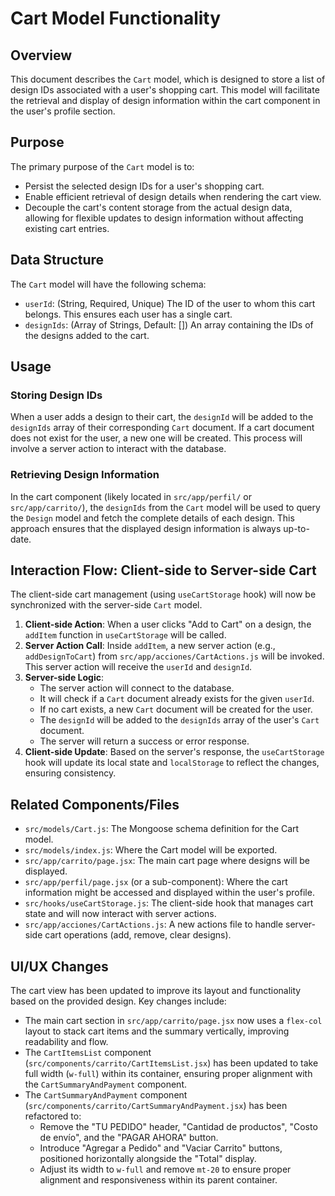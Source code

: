 # Cart Model Functionality

## Overview

This document describes the `Cart` model, which is designed to store a list of design IDs associated with a user's shopping cart. This model will facilitate the retrieval and display of design information within the cart component in the user's profile section.

## Purpose

The primary purpose of the `Cart` model is to:
- Persist the selected design IDs for a user's shopping cart.
- Enable efficient retrieval of design details when rendering the cart view.
- Decouple the cart's content storage from the actual design data, allowing for flexible updates to design information without affecting existing cart entries.

## Data Structure

The `Cart` model will have the following schema:

- `userId`: (String, Required, Unique) The ID of the user to whom this cart belongs. This ensures each user has a single cart.
- `designIds`: (Array of Strings, Default: []) An array containing the IDs of the designs added to the cart.

## Usage

### Storing Design IDs

When a user adds a design to their cart, the `designId` will be added to the `designIds` array of their corresponding `Cart` document. If a cart document does not exist for the user, a new one will be created. This process will involve a server action to interact with the database.

### Retrieving Design Information

In the cart component (likely located in `src/app/perfil/` or `src/app/carrito/`), the `designIds` from the `Cart` model will be used to query the `Design` model and fetch the complete details of each design. This approach ensures that the displayed design information is always up-to-date.

## Interaction Flow: Client-side to Server-side Cart

The client-side cart management (using `useCartStorage` hook) will now be synchronized with the server-side `Cart` model.

1.  **Client-side Action**: When a user clicks "Add to Cart" on a design, the `addItem` function in `useCartStorage` will be called.
2.  **Server Action Call**: Inside `addItem`, a new server action (e.g., `addDesignToCart`) from `src/app/acciones/CartActions.js` will be invoked. This server action will receive the `userId` and `designId`.
3.  **Server-side Logic**:
    *   The server action will connect to the database.
    *   It will check if a `Cart` document already exists for the given `userId`.
    *   If no cart exists, a new `Cart` document will be created for the user.
    *   The `designId` will be added to the `designIds` array of the user's `Cart` document.
    *   The server will return a success or error response.
4.  **Client-side Update**: Based on the server's response, the `useCartStorage` hook will update its local state and `localStorage` to reflect the changes, ensuring consistency.

## Related Components/Files

- `src/models/Cart.js`: The Mongoose schema definition for the Cart model.
- `src/models/index.js`: Where the Cart model will be exported.
- `src/app/carrito/page.jsx`: The main cart page where designs will be displayed.
- `src/app/perfil/page.jsx` (or a sub-component): Where the cart information might be accessed and displayed within the user's profile.
- `src/hooks/useCartStorage.js`: The client-side hook that manages cart state and will now interact with server actions.
- `src/app/acciones/CartActions.js`: A new actions file to handle server-side cart operations (add, remove, clear designs).

## UI/UX Changes

The cart view has been updated to improve its layout and functionality based on the provided design. Key changes include:
- The main cart section in `src/app/carrito/page.jsx` now uses a `flex-col` layout to stack cart items and the summary vertically, improving readability and flow.
- The `CartItemsList` component (`src/components/carrito/CartItemsList.jsx`) has been updated to take full width (`w-full`) within its container, ensuring proper alignment with the `CartSummaryAndPayment` component.
- The `CartSummaryAndPayment` component (`src/components/carrito/CartSummaryAndPayment.jsx`) has been refactored to:
    - Remove the "TU PEDIDO" header, "Cantidad de productos", "Costo de envío", and the "PAGAR AHORA" button.
    - Introduce "Agregar a Pedido" and "Vaciar Carrito" buttons, positioned horizontally alongside the "Total" display.
    - Adjust its width to `w-full` and remove `mt-20` to ensure proper alignment and responsiveness within its parent container.
